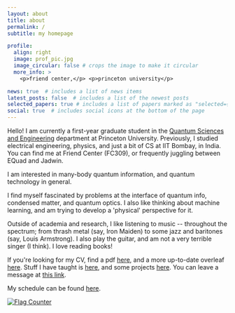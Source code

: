 ```yaml
---
layout: about
title: about
permalink: /
subtitle: my homepage

profile:
  align: right
  image: prof_pic.jpg
  image_circular: false # crops the image to make it circular
  more_info: >
    <p>friend center,</p> <p>princeton university</p>

news: true  # includes a list of news items
latest_posts: false  # includes a list of the newest posts
selected_papers: true # includes a list of papers marked as "selected={true}"
social: true  # includes social icons at the bottom of the page
---
```



Hello! I am currently a first-year graduate student in the [Quantum Sciences and Engineering](https://quantum.princeton.edu/) department at Princeton University. Previously, I studied electrical engineering, physics, and just a bit of CS at IIT Bombay, in India. You can find me at Friend Center (FC309), or frequently juggling between EQuad and Jadwin.


I am interested in many-body quantum information, and quantum technology in general.

I find myself fascinated by problems at the interface of quantum info, condensed matter, and quantum optics. I also like thinking about machine learning, and am trying to develop a 'physical' perspective for it.


Outside of academia and research, I like listening to music -- throughout the spectrum; from thrash metal (say, Iron Maiden) to some jazz and baritones (say, Louis Armstrong). I also play the guitar, and am not a very terrible singer (I think). I love reading books!



If you're looking for my CV, find a pdf [here](https://siddhant-midha.github.io/cv/), and a more up-to-date overleaf [here](https://www.overleaf.com/read/fprrbwkfrbcj#7b5c64). Stuff I have taught is [here](https://siddhant-midha.github.io/teaching/), and some projects [here](https://siddhant-midha.github.io/projects/). You can leave a message at [this link](https://forms.gle/DXY4JRZS2BCZC4XP9).


My schedule can be found [here](https://calendar.google.com/calendar/u/0?cid=c2lkZGhhbnRtLmlpdGJAZ21haWwuY29t&cid=c203NDU2QHByaW5jZXRvbi5lZHU).


<a href="https://info.flagcounter.com/UvsF"><img src="https://s11.flagcounter.com/count2/UvsF/bg_FFFFFF/txt_000000/border_CCCCCC/columns_2/maxflags_10/viewers_0/labels_0/pageviews_0/flags_0/percent_0/" alt="Flag Counter" border="0"></a>
